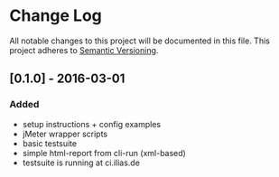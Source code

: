 # Change Log
All notable changes to this project will be documented in this file.
This project adheres to [Semantic Versioning](http://semver.org/).

## [0.1.0] - 2016-03-01
### Added
* setup instructions + config examples
* jMeter wrapper scripts
* basic testsuite
* simple html-report from cli-run (xml-based)
* testsuite is running at ci.ilias.de
